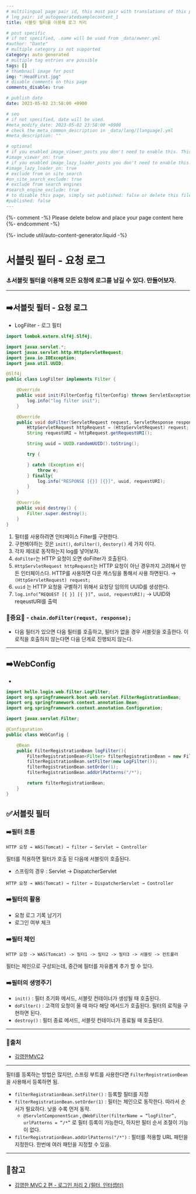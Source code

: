 ```yaml
---
# multilingual page pair id, this must pair with translations of this page. (This name must be unique)
# lng_pair: id_autogeneratedsamplecontent_1
title: 서블릿 필터를 이용해 로그 처리

# post specific
# if not specified, .name will be used from _data/owner.yml
#author: "Dante"
# multiple category is not supported
category: auto generated
# multiple tag entries are possible
tags: []
# thumbnail image for post
img: ":HeadFirst.jpg"
# disable comments on this page
comments_disable: true

# publish date
date: 2023-05-02 23:58:00 +0900

# seo
# if not specified, date will be used.
#meta_modify_date: 2023-05-02 23:58:00 +0900
# check the meta_common_description in _data/lang/[language].yml
#meta_description: ""

# optional
# if you enabled image_viewer_posts you don't need to enable this. This is only if image_viewer_posts = false
#image_viewer_on: true
# if you enabled image_lazy_loader_posts you don't need to enable this. This is only if image_lazy_loader_posts = false
#image_lazy_loader_on: true
# exclude from on site search
#on_site_search_exclude: true
# exclude from search engines
#search_engine_exclude: true
# to disable this page, simply set published: false or delete this file
#published: false
---
```

{%- comment -%} Please delete below and place your page content here {%- endcomment -%}

{%- include util/auto-content-generator.liquid -%}

<!-- outline-start -->

# 서블릿 필터 - 요청 로그

### ⚓️서블릿 필터을 이용해 모든 요청에 로그를 남길 수 있다. 만들어보자.

---

## ➡️서블릿 필터 - 요청 로그

- LogFilter - 로그 필터

```java
import lombok.extern.slf4j.Slf4j;

import javax.servlet.*;
import javax.servlet.http.HttpServletRequest;
import java.io.IOException;
import java.util.UUID;

@Slf4j
public class LogFilter implements Filter {

    @Override
    public void init(FilterConfig filterConfig) throws ServletException {
        log.info("log filter init");
    }

    @Override
    public void doFilter(ServletRequest request, ServletResponse response, FilterChain chain) throws IOException, ServletException {
        HttpServletRequest httpRequest = (HttpServletRequest) request;
        String requestURI = httpRequest.getRequestURI();

        String uuid = UUID.randomUUID().toString();

        try {

        } catch (Exception e){
            throw e;
        } finally{
            log.info("RESPONSE [{}] [{}]", uuid, requestURI);
        }
    }

    @Override
    public void destroy() {
        Filter.super.destroy();
    }
}
```

1. 필터를 사용하려면 인터페이스 Filter를 구현한다.
2. 구현해야하는 것은 `init()`, `doFilter()`, `destory()` 세 가지 이다.
3. 각자 제대로 동작하는지 log를 넣어보자.
  1. `doFilter`는  HTTP 요청이 오면 doFilter가 호출된다.
  2. `HttpServletRequest httpRequest`는 HTTP 요청이 아닌 경우까지 고려해서 만든 인터페이스다. HTTP를 사용하면 다운 캐스팅을 통해서 사용 하면된다. →  `(HttpServletRequest) request;`
4. `uuid` 는 HTTP 요청을 구별하기 위해서 요청당 임의의 UUID를 생성한다.
5. `log.info(”REQUEST [{ }] [{ }]”, uuid, requestURI);` → UUID와 reqeustURI를 출력

### 🚨중요🚨 - `chain.doFilter(requst, response);`

- 다음 필터가 있으면 다음 필터를 호출하고, 필터가 없을 경우  서블릿을 호출한다. 이 로직을 호출하지 않는다면 다음 단계로 진행되지 않는다.

---

## ➡️WebConfig

-

```java
import hello.login.web.filter.LogFilter;
import org.springframework.boot.web.servlet.FilterRegistrationBean;
import org.springframework.context.annotation.Bean;
import org.springframework.context.annotation.Configuration;

import javax.servlet.Filter;

@Configuration
public class WebConfig {

    @Bean
    public FilterRegistrationBean logFilter(){
        FilterRegistrationBean<Filter> filterRegistrationBean = new FilterRegistrationBean<>();
        filterRegistrationBean.setFilter(new LogFilter());
        filterRegistrationBean.setOrder(1);
        filterRegistrationBean.addUrlPatterns("/*");

        return filterRegistrationBean;
    }
}
```

## ✅서블릿 필터

### ➡️필터 흐름

```
HTTP 요청 → WAS(Tomcat) → filter → Servlet → Controller
```

필터를 적용하면 필터가 호출 된 다음에 서블릿이 호출된다.

- 스프링의 경우 : Servlet → DispatcherServlet

```
HTTP 요청 → WAS(Tomcat) → filter → DispatcherServlet → Controller
```

### ➡️필터의 활용

- 요청 로그 기록 남기기
- 로그인 여부 체크

### ➡️필터 체인

```
HTTP 요청 -> WAS(Tomcat) -> 필터1 -> 필터2 -> 필터3 -> 서블릿 -> 컨트롤러
```

필터는 체인으로 구성되는데, 중간에 필터를 자유롭게 추가 할 수 있다.

### ➡️필터의 생명주기

- `init()` : 필터 초기화 메서드, 서블릿 컨테이너가 생성될 때 호출된다.
- `doFilter()` : 고객의 요청이 올 때 마다 해당 메서드가 호출된다. 필터의 로직을 구현하면 된다.
- `destroy()` : 필터 종료 메서드, 서블릿 컨테이너가 종료될 때 호출된다.

---

### 📎출처

- [김영한MVC2](https://www.inflearn.com/course/스프링-mvc-2/dashboard)

---

필터를 등록하는 방법은 많지만, 스프링 부트를 사용한다면 `FilterRegistrationBean` 을 사용해서 등록하면 됨.

- `filterRegistrationBean.setFilter()` : 등록할 필터를 지정
- `filterRegistrationBean.setOrder(1)` : 필터는 체인으로 동작한다. 따라서 순서가 필요하다. 낮을 수록 먼저 동작.
  - `@ServletComponentScan` , `@WebFilter(filterName = “logFilter”, urlPatterns = “/*”`  로 필터 등록이 가능한다, 하지만 필터 순서 조절이 기능이 없다.
- `filterRegistrationBean.addUrlPatterns("/*")` : 필터를 적용할 URL 패턴을 지정한다. 한번에 여러 패턴을 지정할 수 있음.

---

## 📎참고

- [김영한 MVC 2 편 - 로그인 처리 2 (필터, 인터셉터)](https://www.inflearn.com/course/스프링-mvc-2/dashboard)

<!-- outline-end -->

